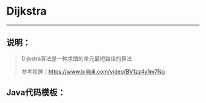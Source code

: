 # Dijkstra

---

## 说明：

> Dijkstra算法是一种求图的单元最短路径的算法
>
> 参考视屏：https://www.bilibili.com/video/BV1zz4y1m7Nq

## Java代码模板：

> ```java
> 
> ```
